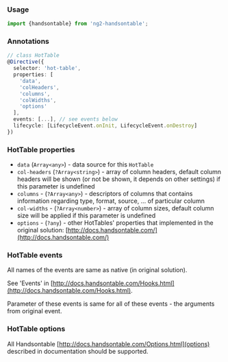 ### Usage
```typescript
import {handsontable} from 'ng2-handsontable';
```

### Annotations
```typescript
// class HotTable
@Directive({
  selector: 'hot-table',
  properties: [
    'data',
    'colHeaders',
    'columns',
    'colWidths',
    'options'
  ],
  events: [...], // see events below
  lifecycle: [LifecycleEvent.onInit, LifecycleEvent.onDestroy]
})
```

### HotTable properties

  - `data` (`Array<any>`) - data source for this `HotTable`
  - `col-headers` (`?Array<string>`) - array of column headers, default column headers will be shown (or not be shown, it depends on other settings) if this parameter is undefined
  - `columns` - (`?Array<any>`) - descriptors of columns that contains information regarding type, format, source, ... of particular column
  - `col-widths` - (`?Array<number>`) - array of column sizes, default column size will be applied if this parameter is undefined
  - `options` - (`?any`) - other HotTables' properties that implemented in the original solution: [http://docs.handsontable.com/](http://docs.handsontable.com/)

### HotTable events

All names of the events are same as native (in original solution).

See 'Events' in [http://docs.handsontable.com/Hooks.html](http://docs.handsontable.com/Hooks.html).

Parameter of these events is same for all of these events - the arguments from original event.

### HotTable options

All Handsontable [http://docs.handsontable.com/Options.html](options) described in documentation should be supported.
